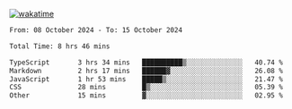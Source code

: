 [![wakatime](https://wakatime.com/badge/user/702d7a0d-6421-40c6-be4d-9b18f6ca91d5.svg)](https://wakatime.com/@702d7a0d-6421-40c6-be4d-9b18f6ca91d5)

<!--START_SECTION:waka-->

```txt
From: 08 October 2024 - To: 15 October 2024

Total Time: 8 hrs 46 mins

TypeScript       3 hrs 34 mins   ██████████▒░░░░░░░░░░░░░░   40.74 %
Markdown         2 hrs 17 mins   ██████▓░░░░░░░░░░░░░░░░░░   26.08 %
JavaScript       1 hr 53 mins    █████▒░░░░░░░░░░░░░░░░░░░   21.47 %
CSS              28 mins         █▒░░░░░░░░░░░░░░░░░░░░░░░   05.39 %
Other            15 mins         ▓░░░░░░░░░░░░░░░░░░░░░░░░   02.95 %
```

<!--END_SECTION:waka-->